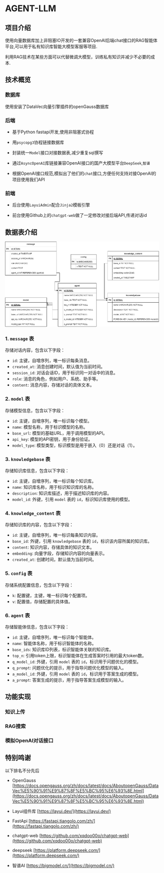 # AGENT-LLM

## 项目介绍

使用向量数据库加上非阻塞IO开发的一套兼容OpenAI后端chat接口的RAG智能体平台,可以用于私有知识库智能大模型客服等项目.

利用RAG技术在某些方面可以代替微调大模型，训练私有知识并减少不必要的成本.

## 技术概览

### 数据库

使用安装了DataVec向量引擎插件的openGauss数据库

### 后端

- 基于Python fastapi开发,使用非阻塞式协程

- 用`psycopg3`协程链接数据库

- 封装统一`Model`接口对接数据表,减少重复sql撰写

- 通过`AsyncOpenAI`库链接兼容OpenAI接口的国产大模型平台`DeepSeek`,`智谱`

- 根据OpenAI接口规范,模拟出了他们的`chat`接口,方便任何支持对接OpenAI的项目使用我们API

### 前端

- 后台使用`LayuiAdmin`配合`Jinja2`模板引擎

- 前台使用Github上的`chatgpt-web`做了一定修改对接后端API,传递对话id

## 数据表介绍

![](er.png)

### 1. `message` 表
存储对话内容，包含以下字段：
- `id`: 主键，自增序列，唯一标识每条消息。
- `created_at`: 消息创建时间，默认值为当前时间。
- `session_id`: 对话会话ID，用于标识同一对话中的消息。
- `role`: 消息的角色，例如用户、系统、助手等。
- `content`: 消息内容，存储对话的具体文本。

### 2. `model` 表
存储模型信息，包含以下字段：
- `id`: 主键，自增序列，唯一标识每个模型。
- `name`: 模型名称，用于标识模型的名称。
- `base_url`: 模型的基础URL，用于调用模型的API。
- `api_key`: 模型的API密钥，用于身份验证。
- `model_type`: 模型类型，标识模型是用于嵌入（0）还是对话（1）。

### 3. `knowledgebase` 表
存储知识库信息，包含以下字段：
- `id`: 主键，自增序列，唯一标识每个知识库。
- `name`: 知识库名称，用于标识知识库的名称。
- `description`: 知识库描述，用于描述知识库的内容。
- `model_id`: 外键，引用 `model` 表的 `id`，标识知识库使用的模型。

### 4. `knowledge_content` 表
存储知识库的内容，包含以下字段：
- `id`: 主键，自增序列，唯一标识每条知识内容。
- `base_id`: 外键，引用 `knowledgebase` 表的 `id`，标识该内容所属的知识库。
- `content`: 知识内容，存储具体的知识文本。
- `embedding`: 向量字段，存储知识内容的向量表示。
- `created_at`: 创建时间，默认值为当前时间。

### 5. `config` 表
存储系统配置信息，包含以下字段：
- `k`: 配置键，主键，唯一标识每个配置项。
- `v`: 配置值，存储配置的具体值。

### 6. `agent` 表
存储智能体信息，包含以下字段：
- `id`: 主键，自增序列，唯一标识每个智能体。
- `name`: 智能体名称，用于标识智能体的名称。
- `base_ids`: 知识库ID列表，标识智能体关联的知识库。
- `top_n`: 引用token上限，标识智能体在生成答案时引用的最大token数。
- `q_model_id`: 外键，引用 `model` 表的 `id`，标识用于问题优化的模型。
- `q_prompt`: 问题优化的提示，用于指导问题优化模型的输入。
- `a_model_id`: 外键，引用 `model` 表的 `id`，标识用于答案生成的模型。
- `a_prompt`: 答案生成的提示，用于指导答案生成模型的输入。

## 功能实现

### 知识上传

### RAG搜索

### 模拟OpenAI对话接口

## 特别鸣谢

以下排名不分先后

- OpenGauss [https://docs.opengauss.org/zh/docs/latest/docs/AboutopenGauss/DataVec%E5%90%91%E9%87%8F%E5%BC%95%E6%93%8E.html](https://docs.opengauss.org/zh/docs/latest/docs/AboutopenGauss/DataVec%E5%90%91%E9%87%8F%E5%BC%95%E6%93%8E.html)

- Layui组件库  [https://layui.dev/](https://layui.dev/)

- FastApi [https://fastapi.tiangolo.com/zh/](https://fastapi.tiangolo.com/zh/)

- chatgpt-web [https://github.com/xqdoo00o/chatgpt-web](https://github.com/xqdoo00o/chatgpt-web)

- deepseek [https://platform.deepseek.com/](https://platform.deepseek.com/)

- 智谱AI [https://bigmodel.cn/](https://bigmodel.cn/)

